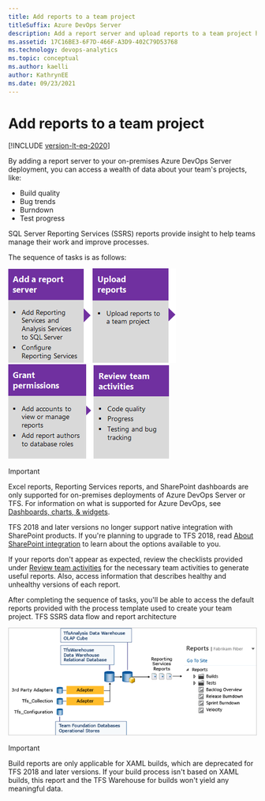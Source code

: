 ```yaml
---
title: Add reports to a team project 
titleSuffix: Azure DevOps Server
description: Add a report server and upload reports to a team project hosted on an on-premises Azure DevOps Server so you can access data about your team's projects.
ms.assetid: 17C16BE3-6F7D-466F-A3D9-402C79D53768  
ms.technology: devops-analytics
ms.topic: conceptual
ms.author: kaelli
author: KathrynEE
ms.date: 09/23/2021
---
```


# Add reports to a team project

[!INCLUDE [version-lt-eq-2020](../../includes/version-lt-eq-2020.md)]

By adding a report server to your on-premises Azure DevOps Server deployment, you can access a wealth of data about your team's projects, like:
- Build quality
- Bug trends
- Burndown
- Test progress

SQL Server Reporting Services (SSRS) reports provide insight to help teams manage their work and improve processes.

The sequence of tasks is as follows:

[![Add a report server](media/step-1-add-a-report-server.png)](add-a-report-server.md)
[![Upload reports](media/step-2-upload-reports.png)](upload-reports.md)
[![Grant permissions](media/step-3-grant-permissions.png)](grant-permissions-to-reports.md) 
[![Review team activities](media/step-4-review-team-activities.png)](review-team-activities-for-useful-reports.md)


> [!IMPORTANT]  
> Excel reports, Reporting Services reports, and SharePoint dashboards are only supported for on-premises deployments of Azure DevOps Server or TFS. For information on what is supported for Azure DevOps, see [Dashboards, charts, & widgets](../dashboards/overview.md).
> 
> TFS 2018 and later versions no longer support native integration with SharePoint products. If you're planning to upgrade to TFS 2018, read [About SharePoint integration](/previous-versions/azure/devops/report/sharepoint-dashboards/about-sharepoint-integration) to learn about the options available to you.


If your reports don't appear as expected, review the checklists provided under [Review team activities](review-team-activities-for-useful-reports.md) for the necessary team activities to generate useful reports. Also, access information that describes healthy and unhealthy versions of each report.

After completing the sequence of tasks, you'll be able to access the default reports provided with the process template used to create your team project. 
TFS SSRS data flow and report architecture

![TFS SSRS data flow and report architecture](media/IC658337.png)

> [!IMPORTANT]  
> Build reports are only applicable for XAML builds, which are deprecated for TFS 2018 and later versions. If your build process isn't based on XAML builds, this report and the TFS Warehouse for builds won't yield any meaningful data.   